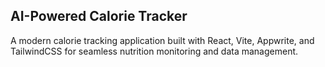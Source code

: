 ## AI-Powered Calorie Tracker

A modern calorie tracking application built with React, Vite, Appwrite, and TailwindCSS for seamless nutrition monitoring and data management.
